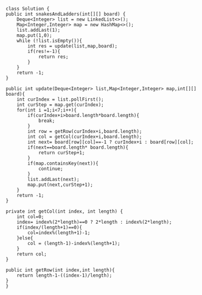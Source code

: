     class Solution {
    public int snakesAndLadders(int[][] board) {
        Deque<Integer> list = new LinkedList<>();
        Map<Integer,Integer> map = new HashMap<>();
        list.addLast(1);
        map.put(1,0);
        while (!list.isEmpty()){
            int res = update(list,map,board);
            if(res!=-1){
                return res;
            }
        }
        return -1;
    }

    public int update(Deque<Integer> list,Map<Integer,Integer> map,int[][] board){
        int curIndex = list.pollFirst();
        int curStep = map.get(curIndex);
        for(int i =1;i<7;i++){
            if(curIndex+i>board.length*board.length){
                break;
            }
            int row = getRow(curIndex+i,board.length);
            int col = getCol(curIndex+i,board.length);
            int next= board[row][col]==-1 ? curIndex+i : board[row][col];
            if(next==board.length* board.length){
                return curStep+1;
            }
            if(map.containsKey(next)){
                continue;
            }
            list.addLast(next);
            map.put(next,curStep+1);
        }
        return -1;
    }

    private int getCol(int index, int length) {
        int col=0;
        index= index%(2*length)==0 ? 2*length : index%(2*length);
        if(index/(length+1)==0){
            col=index%(length+1)-1;
        }else{
            col = (length-1)-index%(length+1);
        }
        return col;
    }

    public int getRow(int index,int length){
        return length-1-((index-1)/length);
    }
    }
